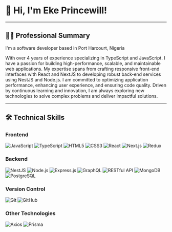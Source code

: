 # 👋 Hi, I'm Eke Princewill!

---

## 👨‍💻 Professional Summary

I'm a software developer based in Port Harcourt, Nigeria

With over 4 years of experience specializing in TypeScript and JavaScript. I have a passion for building high-performance, scalable, and maintainable web applications. My expertise spans from crafting responsive front-end interfaces with React and NextJS to developing robust back-end services using NestJS and Node.js. I am committed to optimizing application performance, enhancing user experience, and ensuring code quality. Driven by continuous learning and innovation, I am always exploring new technologies to solve complex problems and deliver impactful solutions.

---

## 🛠️ Technical Skills

### **Frontend**
![JavaScript](https://img.shields.io/badge/JavaScript-FFD700?style=flat&logo=javascript) ![TypeScript](https://img.shields.io/badge/TypeScript-3178C6?style=flat&logo=typescript) ![HTML5](https://img.shields.io/badge/HTML5-E34F26?style=flat&logo=html5) ![CSS3](https://img.shields.io/badge/CSS3-1572B6?style=flat&logo=css3) ![React](https://img.shields.io/badge/React-61DAFB?style=flat&logo=react) ![Next.js](https://img.shields.io/badge/Next.js-000000?style=flat&logo=nextdotjs) ![Redux](https://img.shields.io/badge/Redux-764ABC?style=flat&logo=redux)

### **Backend**
![NestJS](https://img.shields.io/badge/NestJS-E0234E?style=flat&logo=nestjs) ![Node.js](https://img.shields.io/badge/Node.js-339933?style=flat&logo=node.js) ![Express.js](https://img.shields.io/badge/Express.js-000000?style=flat&logo=express) ![GraphQL](https://img.shields.io/badge/GraphQL-E10098?style=flat&logo=graphql) ![RESTful API](https://img.shields.io/badge/RESTful%20API-FF7F50?style=flat&logo=api) ![MongoDB](https://img.shields.io/badge/MongoDB-47A248?style=flat&logo=mongodb) ![PostgreSQL](https://img.shields.io/badge/PostgreSQL-336791?style=flat&logo=postgresql)

### **Version Control**
![Git](https://img.shields.io/badge/Git-F05032?style=flat&logo=git) ![GitHub](https://img.shields.io/badge/GitHub-181717?style=flat&logo=github)

### **Other Technologies**
![Axios](https://img.shields.io/badge/Axios-5A29E5?style=flat&logo=axios) ![Prisma](https://img.shields.io/badge/Prisma-2D3748?style=flat&logo=prisma)
